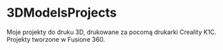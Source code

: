 # 3DModelsProjects
Moje projekty do druku 3D, drukowane za pocomą drukarki Creality K1C. Projekty tworzone w Fusione 360.
